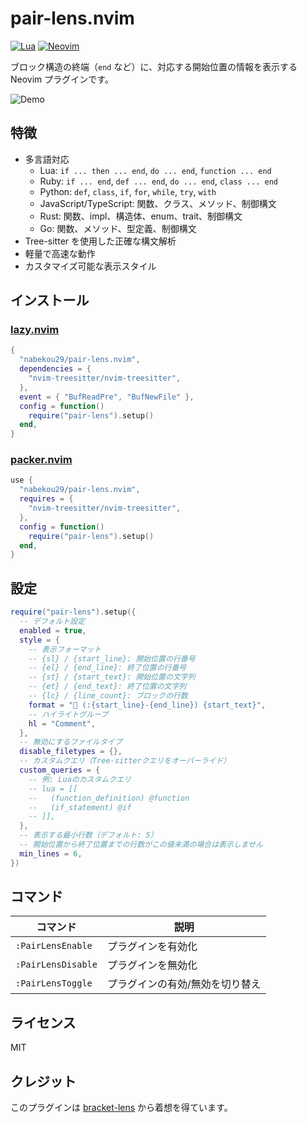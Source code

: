 # pair-lens.nvim

[![Lua](https://img.shields.io/badge/Lua-blue.svg?style=for-the-badge&logo=lua)](http://www.lua.org)
[![Neovim](https://img.shields.io/badge/Neovim%200.8+-green.svg?style=for-the-badge&logo=neovim)](https://neovim.io)

ブロック構造の終端（`end` など）に、対応する開始位置の情報を表示する Neovim プラグインです。

![Demo](./demo.gif)

## 特徴

- 多言語対応
  - Lua: `if ... then ... end`, `do ... end`, `function ... end`
  - Ruby: `if ... end`, `def ... end`, `do ... end`, `class ... end`
  - Python: `def`, `class`, `if`, `for`, `while`, `try`, `with`
  - JavaScript/TypeScript: 関数、クラス、メソッド、制御構文
  - Rust: 関数、impl、構造体、enum、trait、制御構文
  - Go: 関数、メソッド、型定義、制御構文
- Tree-sitter を使用した正確な構文解析
- 軽量で高速な動作
- カスタマイズ可能な表示スタイル

## インストール

### [lazy.nvim](https://github.com/folke/lazy.nvim)

```lua
{
  "nabekou29/pair-lens.nvim",
  dependencies = {
    "nvim-treesitter/nvim-treesitter",
  },
  event = { "BufReadPre", "BufNewFile" },
  config = function()
    require("pair-lens").setup()
  end,
}
```

### [packer.nvim](https://github.com/wbthomason/packer.nvim)

```lua
use {
  "nabekou29/pair-lens.nvim",
  requires = {
    "nvim-treesitter/nvim-treesitter",
  },
  config = function()
    require("pair-lens").setup()
  end,
}
```

## 設定

```lua
require("pair-lens").setup({
  -- デフォルト設定
  enabled = true,
  style = {
    -- 表示フォーマット
    -- {sl} / {start_line}: 開始位置の行番号
    -- {el} / {end_line}: 終了位置の行番号
    -- {st} / {start_text}: 開始位置の文字列
    -- {et} / {end_text}: 終了位置の文字列
    -- {lc} / {line_count}: ブロックの行数
    format = "󰶢 (:{start_line}-{end_line}) {start_text}",
    -- ハイライトグループ
    hl = "Comment",
  },
  -- 無効にするファイルタイプ
  disable_filetypes = {},
  -- カスタムクエリ（Tree-sitterクエリをオーバーライド）
  custom_queries = {
    -- 例: Luaのカスタムクエリ
    -- lua = [[
    --   (function_definition) @function
    --   (if_statement) @if
    -- ]],
  },
  -- 表示する最小行数（デフォルト: 5）
  -- 開始位置から終了位置までの行数がこの値未満の場合は表示しません
  min_lines = 6,
})
```

## コマンド

| コマンド           | 説明                            |
| ------------------ | ------------------------------- |
| `:PairLensEnable`  | プラグインを有効化              |
| `:PairLensDisable` | プラグインを無効化              |
| `:PairLensToggle`  | プラグインの有効/無効を切り替え |

## ライセンス

MIT

## クレジット

このプラグインは [bracket-lens](https://github.com/wraith13/bracket-lens-vscode) から着想を得ています。
